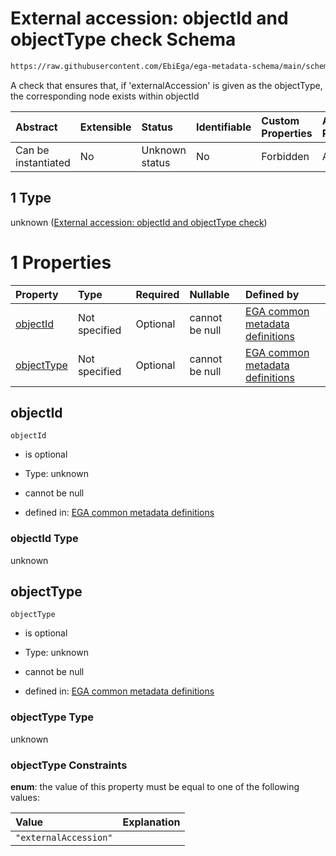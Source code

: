 # External accession: objectId and objectType check Schema

```txt
https://raw.githubusercontent.com/EbiEga/ega-metadata-schema/main/schemas/EGA.common-definitions.json#/definitions/objectIdAndObjectTypeCheck/anyOf/1
```

A check that ensures that, if 'externalAccession' is given as the objectType, the corresponding node exists within objectId

| Abstract            | Extensible | Status         | Identifiable | Custom Properties | Additional Properties | Access Restrictions | Defined In                                                                                           |
| :------------------ | :--------- | :------------- | :----------- | :---------------- | :-------------------- | :------------------ | :--------------------------------------------------------------------------------------------------- |
| Can be instantiated | No         | Unknown status | No           | Forbidden         | Allowed               | none                | [EGA.common-definitions.json\*](../../../schemas/EGA.common-definitions.json "open original schema") |

## 1 Type

unknown ([External accession: objectId and objectType check](ega-4-definitions-check-that-the-objectids-accession-pattern-and-objecttype-match-anyof-external-accession-objectid-and-objecttype-check.md))

# 1 Properties

| Property                  | Type          | Required | Nullable       | Defined by                                                                                                                                                                                                                                                                                                                                                                         |
| :------------------------ | :------------ | :------- | :------------- | :--------------------------------------------------------------------------------------------------------------------------------------------------------------------------------------------------------------------------------------------------------------------------------------------------------------------------------------------------------------------------------- |
| [objectId](#objectid)     | Not specified | Optional | cannot be null | [EGA common metadata definitions](ega-4-definitions-check-that-the-objectids-accession-pattern-and-objecttype-match-anyof-external-accession-objectid-and-objecttype-check-properties-objectid.md "https://raw.githubusercontent.com/EbiEga/ega-metadata-schema/main/schemas/EGA.common-definitions.json#/definitions/objectIdAndObjectTypeCheck/anyOf/1/properties/objectId")     |
| [objectType](#objecttype) | Not specified | Optional | cannot be null | [EGA common metadata definitions](ega-4-definitions-check-that-the-objectids-accession-pattern-and-objecttype-match-anyof-external-accession-objectid-and-objecttype-check-properties-objecttype.md "https://raw.githubusercontent.com/EbiEga/ega-metadata-schema/main/schemas/EGA.common-definitions.json#/definitions/objectIdAndObjectTypeCheck/anyOf/1/properties/objectType") |

## objectId



`objectId`

*   is optional

*   Type: unknown

*   cannot be null

*   defined in: [EGA common metadata definitions](ega-4-definitions-check-that-the-objectids-accession-pattern-and-objecttype-match-anyof-external-accession-objectid-and-objecttype-check-properties-objectid.md "https://raw.githubusercontent.com/EbiEga/ega-metadata-schema/main/schemas/EGA.common-definitions.json#/definitions/objectIdAndObjectTypeCheck/anyOf/1/properties/objectId")

### objectId Type

unknown

## objectType



`objectType`

*   is optional

*   Type: unknown

*   cannot be null

*   defined in: [EGA common metadata definitions](ega-4-definitions-check-that-the-objectids-accession-pattern-and-objecttype-match-anyof-external-accession-objectid-and-objecttype-check-properties-objecttype.md "https://raw.githubusercontent.com/EbiEga/ega-metadata-schema/main/schemas/EGA.common-definitions.json#/definitions/objectIdAndObjectTypeCheck/anyOf/1/properties/objectType")

### objectType Type

unknown

### objectType Constraints

**enum**: the value of this property must be equal to one of the following values:

| Value                 | Explanation |
| :-------------------- | :---------- |
| `"externalAccession"` |             |
